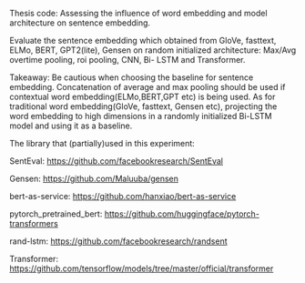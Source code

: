 Thesis code: Assessing the influence of word embedding and model architecture on sentence embedding. 

Evaluate the sentence embedding which obtained from GloVe, fasttext, ELMo, BERT, GPT2(lite), Gensen on random initialized architecture: Max/Avg overtime pooling, roi pooling, CNN, Bi- LSTM and Transformer.


Takeaway: 
Be cautious when choosing the baseline for sentence embedding. Concatenation of average and max pooling should be used if contextual word embedding(ELMo,BERT,GPT etc) is being used. As for traditional word embedding(GloVe, fasttext, Gensen etc), projecting the word embedding to high dimensions in a randomly initialized Bi-LSTM model and using it as a baseline.

The library that (partially)used in this experiment: 

SentEval: https://github.com/facebookresearch/SentEval

Gensen: https://github.com/Maluuba/gensen

bert-as-service: https://github.com/hanxiao/bert-as-service

pytorch_pretrained_bert: https://github.com/huggingface/pytorch-transformers

rand-lstm: https://github.com/facebookresearch/randsent

Transformer: https://github.com/tensorflow/models/tree/master/official/transformer

